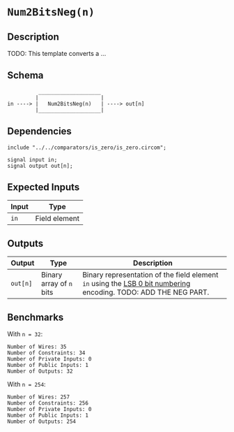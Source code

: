 # `Num2BitsNeg(n)`

## Description

TODO: This template converts a ... 

## Schema

```
          ____________________     
         |                    |
in ----> |   Num2BitsNeg(n)   | ----> out[n]
         |____________________|     
```

## Dependencies

```
include "../../comparators/is_zero/is_zero.circom";
```

    signal input in;
    signal output out[n];

## Expected Inputs

| Input           | Type           |
| -------------   | -------------  | 
| `in`            | Field element  |

## Outputs

| Output           | Type                     | Description     |
| -------------    | -------------            | ----------      | 
| `out[n]`         | Binary array of `n` bits | Binary representation of the field element `in` using the [LSB 0 bit numbering](https://en.wikipedia.org/wiki/Bit_numbering#LSB_0_bit_numbering) encoding. TODO: ADD THE NEG PART. |

## Benchmarks 

With `n = 32`:
```
Number of Wires: 35
Number of Constraints: 34
Number of Private Inputs: 0
Number of Public Inputs: 1
Number of Outputs: 32
```

With `n = 254`:
```
Number of Wires: 257
Number of Constraints: 256
Number of Private Inputs: 0
Number of Public Inputs: 1
Number of Outputs: 254
```